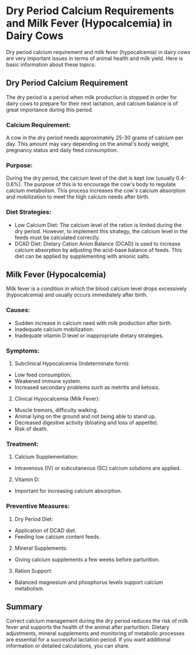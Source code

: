 # Dry Period Calcium Requirements and Milk Fever (Hypocalcemia) in Dairy Cows
Dry period calcium requirement and milk fever (hypocalcemia) in dairy cows are very important issues in terms of animal health and milk yield. Here is basic information about these topics:
## Dry Period Calcium Requirement
The dry period is a period when milk production is stopped in order for dairy cows to prepare for their next lactation, and calcium balance is of great importance during this period.
### Calcium Requirement:
A cow in the dry period needs approximately 25-30 grams of calcium per day. This amount may vary depending on the animal's body weight, pregnancy status and daily feed consumption.
### Purpose:
During the dry period, the calcium level of the diet is kept low (usually 0.4-0.6%). The purpose of this is to encourage the cow's body to regulate calcium metabolism. This process increases the cow's calcium absorption and mobilization to meet the high calcium needs after birth.
### Diet Strategies:
* Low Calcium Diet: The calcium level of the ration is limited during the dry period. However, to implement this strategy, the calcium level in the feeds must be calculated correctly.
* DCAD Diet: Dietary Cation Anion Balance (DCAD) is used to increase calcium absorption by adjusting the acid-base balance of feeds. This diet can be applied by supplementing with anionic salts.

## Milk Fever (Hypocalcemia)
Milk fever is a condition in which the blood calcium level drops excessively (hypocalcemia) and usually occurs immediately after birth.

### Causes:
* Sudden increase in calcium need with milk production after birth.
* Inadequate calcium mobilization.
* Inadequate vitamin D level or inappropriate dietary strategies.
### Symptoms:
1. Subclinical Hypocalcemia (Indeterminate form):
* Low feed consumption.
* Weakened immune system.
* Increased secondary problems such as metritis and ketosis.
2. Clinical Hypocalcemia (Milk Fever):
* Muscle tremors, difficulty walking.
* Animal lying on the ground and not being able to stand up.
* Decreased digestive activity (bloating and loss of appetite).
* Risk of death.
### Treatment:
1. Calcium Supplementation:
* Intravenous (IV) or subcutaneous (SC) calcium solutions are applied.
2. Vitamin D:
* Important for increasing calcium absorption.

### Preventive Measures:
1. Dry Period Diet:
* Application of DCAD diet.
* Feeding low calcium content feeds.
2. Mineral Supplements:
* Giving calcium supplements a few weeks before parturition.
3. Ration Support:
* Balanced magnesium and phosphorus levels support calcium metabolism.

## Summary
Correct calcium management during the dry period reduces the risk of milk fever and supports the health of the animal after parturition. Dietary adjustments, mineral supplements and monitoring of metabolic processes are essential for a successful lactation period. If you want additional information or detailed calculations, you can share.